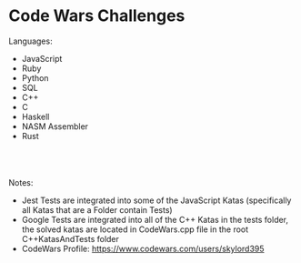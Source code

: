# Code Wars Challenges

Languages:

- JavaScript
- Ruby
- Python
- SQL
- C++
- C
- Haskell
- NASM Assembler
- Rust

<br /><br /><br />
Notes:

- Jest Tests are integrated into some of the JavaScript Katas (specifically all Katas that are a Folder contain Tests)
- Google Tests are integrated into all of the C++ Katas in the tests folder, the solved katas are located in CodeWars.cpp file in the root C++KatasAndTests folder
- CodeWars Profile: https://www.codewars.com/users/skylord395
